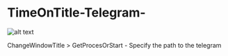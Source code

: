 # TimeOnTitle-Telegram-

![alt text](https://i.postimg.cc/fTCN81ZV/image.png)

ChangeWindowTitle > GetProcesOrStart - Specify the path to the telegram
